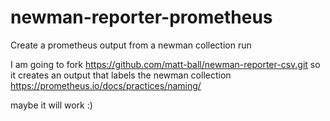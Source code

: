 # newman-reporter-prometheus
Create a prometheus output from a newman collection run


I am going to fork https://github.com/matt-ball/newman-reporter-csv.git so it creates an output that labels the newman collection https://prometheus.io/docs/practices/naming/

maybe it will work :)
